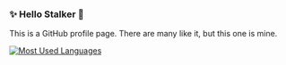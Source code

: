 ### ✨ Hello Stalker 👋

This is a GitHub profile page. There are many like it, but this one is mine.

[![Most Used Languages](https://github-readme-stats.vercel.app/api/top-langs/?username=kthy&langs_count=10&count_private=true&layout=compact&exclude_repo=fullstackopen2020-bloglist-frontend,fullstackopen2020-bloglist,fullstackopen2020,fullstackopen2020-phonebook-backend,geopython-2022&hide=CSS)](https://github.com/anuraghazra/github-readme-stats)
